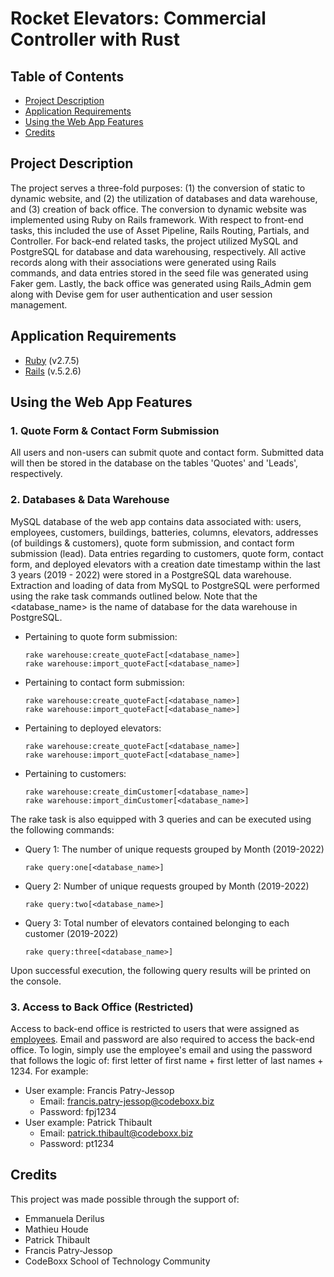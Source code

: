 # Rocket Elevators: Commercial Controller with Rust <!-- omit in toc -->

## Table of Contents <!-- omit in toc -->

- [Project Description](#project-description)
- [Application Requirements](#application-requirements)
- [Using the Web App Features](#using-the-web-app-features)
- [Credits](#credits)

## Project Description

The project serves a three-fold purposes: (1) the conversion of static to dynamic website, and (2) the utilization of databases and data warehouse, and (3) creation of back office. The conversion to dynamic website was implemented using Ruby on Rails framework. With respect to front-end tasks, this included the use of Asset Pipeline, Rails Routing, Partials, and Controller. For back-end related tasks, the project utilized MySQL and PostgreSQL for database and data warehousing, respectively. All active records along with their associations were generated using Rails commands, and data entries stored in the seed file was generated using Faker gem. Lastly, the back office was generated using Rails_Admin gem along with Devise gem for user authentication and user session management. 

## Application Requirements

-   [Ruby](https://www.ruby-lang.org/en/downloads/) (v2.7.5)
-   [Rails](https://rubyonrails.org/) (v.5.2.6)

## Using the Web App Features

### 1. Quote Form & Contact Form Submission
All users and non-users can submit quote and contact form. Submitted data will then be stored in the database on the tables 'Quotes' and 'Leads', respectively.

### 2. Databases & Data Warehouse
MySQL database of the web app contains data associated with: users, employees, customers, buildings, batteries, columns, elevators, addresses (of buildings & customers), quote form submission, and contact form submission (lead). Data entries regarding to customers, quote form, contact form, and deployed elevators with a creation date timestamp within the last 3 years (2019 - 2022) were stored in a PostgreSQL data warehouse. Extraction and loading of data from MySQL to PostgreSQL were performed using the rake task commands outlined below. Note that the <database_name> is the name of database for the data warehouse in PostgreSQL.

- Pertaining to quote form submission:
  ```
  rake warehouse:create_quoteFact[<database_name>]
  rake warehouse:import_quoteFact[<database_name>]
  ```
- Pertaining to contact form submission:
  ```
  rake warehouse:create_quoteFact[<database_name>]
  rake warehouse:import_quoteFact[<database_name>]
  ```
- Pertaining to deployed elevators:
  ```
  rake warehouse:create_quoteFact[<database_name>]
  rake warehouse:import_quoteFact[<database_name>]
  ```
- Pertaining to customers:
  ```
  rake warehouse:create_dimCustomer[<database_name>]
  rake warehouse:import_dimCustomer[<database_name>]
  ```
The rake task is also equipped with 3 queries and can be executed using the following commands:
- Query 1: The number of unique requests grouped by Month (2019-2022)
  ```
  rake query:one[<database_name>]
  ```
- Query 2: Number of unique requests grouped by Month (2019-2022)
  ```
  rake query:two[<database_name>]
  ```
- Query 3: Total number of elevators contained belonging to each customer (2019-2022)
  ```
  rake query:three[<database_name>]
  ```
Upon successful execution, the following query results will be printed on the console.

### 3. Access to Back Office (Restricted)
Access to back-end office is restricted to users that were assigned as [employees](https://docs.google.com/spreadsheets/d/1-S0updscUGOpBpFE-2plFBJlVkCseOUuUpp7nu5e-fY/edit#gid=1786076246). Email and password are also required to access the back-end office. To login, simply use the employee's email and using the password that follows the logic of: first letter of first name + first letter of last names + 1234. For example:
  * User example: Francis Patry-Jessop
    * Email: francis.patry-jessop@codeboxx.biz
    * Password: fpj1234
  * User example: Patrick Thibault
    * Email: patrick.thibault@codeboxx.biz
    * Password: pt1234

## Credits

This project was made possible through the support of:

-   Emmanuela Derilus
-   Mathieu	Houde
-   Patrick Thibault
-   Francis Patry-Jessop
-   CodeBoxx School of Technology Community


